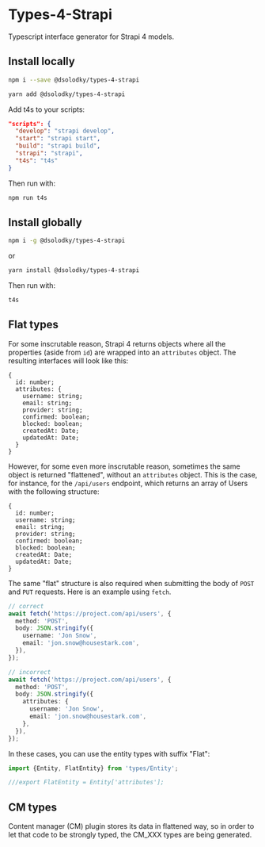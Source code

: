 # Types-4-Strapi

Typescript interface generator for Strapi 4 models.

## Install locally

```bash
npm i --save @dsolodky/types-4-strapi
```

```bash
yarn add @dsolodky/types-4-strapi
```


Add t4s to your scripts:

```json
"scripts": {
  "develop": "strapi develop",
  "start": "strapi start",
  "build": "strapi build",
  "strapi": "strapi",
  "t4s": "t4s"
}
```

Then run with:

```bash
npm run t4s
```

## Install globally

```bash
npm i -g @dsolodky/types-4-strapi
```

or

```bash
yarn install @dsolodky/types-4-strapi
```


Then run with:

```bash
t4s
```

## Flat types

For some inscrutable reason, Strapi 4 returns objects where all the properties (aside from `id`) are wrapped into an `attributes` object. The resulting interfaces will look like this:

```
{
  id: number;
  attributes: {
    username: string;
    email: string;
    provider: string;
    confirmed: boolean;
    blocked: boolean;
    createdAt: Date;
    updatedAt: Date;
  }
}
```

However, for some even more inscrutable reason, sometimes the same object is returned "flattened", without an `attributes` object. This is the case, for instance, for the `/api/users` endpoint, which returns an array of Users with the following structure:

```
{
  id: number;
  username: string;
  email: string;
  provider: string;
  confirmed: boolean;
  blocked: boolean;
  createdAt: Date;
  updatedAt: Date;
}
```

The same "flat" structure is also required when submitting the body of `POST` and `PUT` requests. Here is an example using `fetch`.

```ts
// correct
await fetch('https://project.com/api/users', {
  method: 'POST',
  body: JSON.stringify({
    username: 'Jon Snow',
    email: 'jon.snow@housestark.com',
  }),
});

// incorrect
await fetch('https://project.com/api/users', {
  method: 'POST',
  body: JSON.stringify({
    attributes: {
      username: 'Jon Snow',
      email: 'jon.snow@housestark.com',
    },
  }),
});
```

In these cases, you can use the entity types with suffix "Flat":

```ts
import {Entity, FlatEntity} from 'types/Entity';

///export FlatEntity = Entity['attributes'];
```

## CM types

Content manager (CM) plugin stores its data in flattened way, so in order to let that code to be strongly typed, the CM_XXX types are being generated.